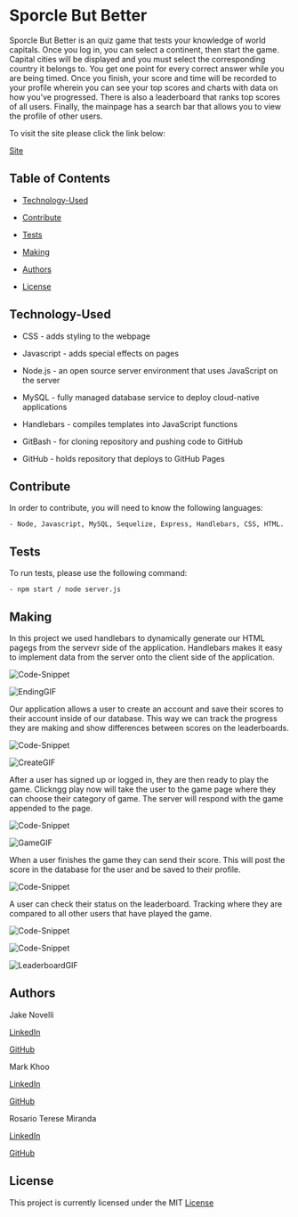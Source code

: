 # Sporcle But Better

Sporcle But Better is an quiz game that tests your knowledge of world capitals. Once you log in, you can select a continent, then start the game. Capital cities will be displayed and you must select the corresponding country it belongs to. You get one point for every correct answer while you are being timed. Once you finish, your score and time will be recorded to your profile wherein you can see your top scores and charts with data on how you've progressed. There is also a leaderboard that ranks top scores of all users. Finally, the mainpage has a search bar that allows you to view the profile of other users. 

To visit the site please click the link below:

[Site](https://radiant-chamber-32939.herokuapp.com/)

## Table of Contents


* [Technology-Used](#technology-used)

* [Contribute](#contribute)

* [Tests](#tests)

* [Making](#making)

* [Authors](#authors)

* [License](#license)


## Technology-Used


- CSS - adds styling to the webpage

- Javascript - adds special effects on pages

- Node.js - an open source server environment that uses JavaScript on the server

- MySQL - fully managed database service to deploy cloud-native applications

- Handlebars - compiles templates into JavaScript functions

- GitBash - for cloning repository and pushing code to GitHub

- GitHub - holds repository that deploys to GitHub Pages


## Contribute

In order to contribute, you will need to know the following languages:

    - Node, Javascript, MySQL, Sequelize, Express, Handlebars, CSS, HTML.

## Tests

To run tests, please use the following command:

    - npm start / node server.js


## Making

In this project we used handlebars to dynamically generate our HTML pagegs from the servevr side of the application. Handlebars makes it easy to implement data from the server onto the client side of the application.

![Code-Snippet](/images/mainhandlebar.PNG)

![EndingGIF](/imagges/endingframe.gif)


Our application allows a user to create an account and save their scores to their account inside of our database. This way we can track the progress they are making and show differences between scores on the leaderboards.

![Code-Snippet](/images/createusercode.PNG)

![CreateGIF](/images/createuser.gif)


After a user has signed up or logged in, they are then ready to play the game. Clickngg play now will take the user to the game page where they can choose their category of game. The server will respond with the game appended to the page.

![Code-Snippet](/images/rendergame.PNG)

![GameGIF](/images/continentrenderexample.gif)


When a user finishes the game they can send their score. This will post the score in the database for the user and be saved to their profile.

![Code-Snippet](/images/scorepost.PNG)


A user can check their status on the leaderboard. Tracking where they are compared to all other users that have played the game.

![Code-Snippet](/images/leaderggetrequest.PNG)

![Code-Snippet](/images/leaderboardget.PNG)

![LeaderboardGIF](/images/leaderboardresult.gif)




## Authors

Jake Novelli

[LinkedIn](https://www.linkedin.com/in/david-jacob-novelli/)

[GitHub](https://github.com/dnovelli1)


Mark Khoo

[LinkedIn]()

[GitHub](https://github.com/markkhoo)


Rosario Terese Miranda

[LinkedIn](https://www.linkedin.com/in/rosario-miranda-b81170132/)

[GitHub](https://github.com/rtmiranda18)


## License

This project is currently licensed under the MIT [License](https://choosealicense.com/licenses/mit/)